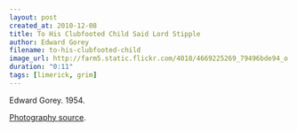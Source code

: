 ```yaml
---
layout: post
created_at: 2010-12-08
title: To His Clubfooted Child Said Lord Stipple
author: Edward Gorey
filename: to-his-clubfooted-child
image_url: http://farm5.static.flickr.com/4018/4669225269_79496bde94_o.jpg
duration: "0:11"
tags: [limerick, grim]
---
```


Edward Gorey.  1954.

[Photography source](http://www.flickr.com/photos/43021516@N06/4669225269/).
